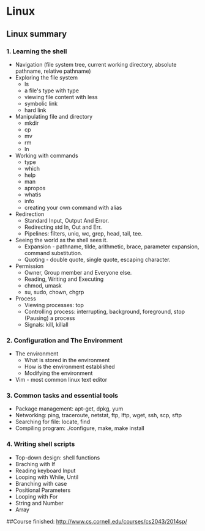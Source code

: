 # Linux
## Linux summary

### 1. Learning the shell
  - Navigation (file system tree, current working directory, absolute pathname, relative pathname)
  - Exploring the file system
    + ls
    + a file's type with type
    + viewing file content with less
    + symbolic link
    + hard link
  - Manipulating file and directory
    + mkdir
    + cp
    + mv
    + rm
    + ln
  - Working with commands
    + type 
    + which
    + help
    + man
    + apropos
    + whatis
    + info
    + creating your own command with alias
  - Redirection
    + Standard Input, Output And Error.
    + Redirecting std In, Out and Err.
    + Pipelines: filters, uniq, wc, grep, head, tail, tee.
  - Seeing the world as the shell sees it.
    + Expansion - pathname, tilde, arithmetic, brace, parameter expansion, command substitution.
    + Quoting - double quote, single quote, escaping character.
  - Permission
    + Owner, Group member and Everyone else.
    + Reading, Writing and Executing
    + chmod, umask
    + su, sudo, chown, chgrp
  - Process
    + Viewing processes: top
    + Controlling process: interrupting, background, foreground, stop (Pausing) a process
    + Signals: kill, killall
    
### 2. Configuration and The Environment
  - The environment
    + What is stored in the environment
    + How is the environment established
    + Modifying the environment
  - Vim - most common linux text editor
  
### 3. Common tasks and essential tools
  - Package management: apt-get, dpkg, yum
  - Networking: ping, traceroute, netstat, ftp, lftp, wget, ssh, scp, sftp
  - Searching for file: locate, find
  - Compiling program: ./configure, make, make install
  
### 4. Writing shell scripts
  - Top-down design: shell functions
  - Braching with If
  - Reading keyboard Input
  - Looping with While, Until
  - Branching with case
  - Positional Parameters
  - Looping with For
  - String and Number
  - Array
  
  ##Course finished: http://www.cs.cornell.edu/courses/cs2043/2014sp/

